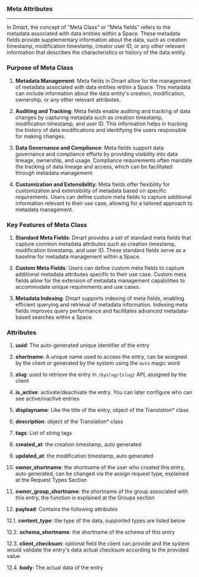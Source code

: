 ### **Meta Attributes**

---

In Dmart, the concept of "Meta Class" or "Meta fields" refers to the metadata associated with data entities within a Space. These metadata fields provide supplementary information about the data, such as creation timestamp, modification timestamp, creator user ID, or any other relevant information that describes the characteristics or history of the data entity.

### Purpose of Meta Class

1.  **Metadata Management**: Meta fields in Dmart allow for the management of metadata associated with data entities within a Space. This metadata can include information about the data entity's creation, modification, ownership, or any other relevant attributes.

2.  **Auditing and Tracking**: Meta fields enable auditing and tracking of data changes by capturing metadata such as creation timestamp, modification timestamp, and user ID. This information helps in tracking the history of data modifications and identifying the users responsible for making changes.

3.  **Data Governance and Compliance**: Meta fields support data governance and compliance efforts by providing visibility into data lineage, ownership, and usage. Compliance requirements often mandate the tracking of data lineage and access, which can be facilitated through metadata management.

4.  **Customization and Extensibility**: Meta fields offer flexibility for customization and extensibility of metadata based on specific requirements. Users can define custom meta fields to capture additional information relevant to their use case, allowing for a tailored approach to metadata management.

### Key Features of Meta Class

1.  **Standard Meta Fields**: Dmart provides a set of standard meta fields that capture common metadata attributes such as creation timestamp, modification timestamp, and user ID. These standard fields serve as a baseline for metadata management within a Space.

2.  **Custom Meta Fields**: Users can define custom meta fields to capture additional metadata attributes specific to their use case. Custom meta fields allow for the extension of metadata management capabilities to accommodate unique requirements and use cases.

3.  **Metadata Indexing**: Dmart supports indexing of meta fields, enabling efficient querying and retrieval of metadata information. Indexing meta fields improves query performance and facilitates advanced metadata-based searches within a Space.

### Attributes

1.  **uuid**: The auto-generated unique identifier of the entry

2.  **shortname**: A unique name used to access the entry, can be assigned by the client or generated by the system using the `auto` magic word

3.  **slug**: used to retrieve the entry in `/byslug/{slug}` API, assigned by the client

4.  **is_active**: activate/deactivate the entry. You can later configure who can see active/inactive entries

5.  **displayname**: Like the title of the entry, object of the Translation\* class

6.  **description**: object of the Translation\* class

7.  **tags**: List of string tags

8.  **created_at**: the creation timestamp, auto generated

9.  **updated_at**: the modification timestamp, auto generated

10. **owner_shortname**: the shortname of the user who created this entry, auto generated, can be changed via the assign request type, explained at the Request Types Section

11. **owner_group_shortname**: the shortname of the group associated with this entry, the function is explained at the Groups section

12. **payload**: Contains the following attributes

12.1. **content_type**: the type of the data, supported types are listed below

12.2. **schema_shortname**: the shortname of the schema of this entry

12.3. **client_checksum**: optional field the client can provide and the system would validate the entry's data actual checksum according to the provided value

12.4. **body**: The actual data of the entry
